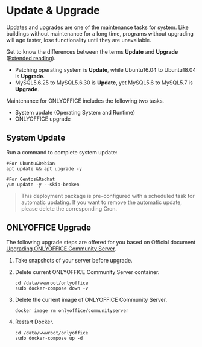 # Update & Upgrade

Updates and upgrades are one of the maintenance tasks for system. Like buildings without maintenance for a long time, programs without upgrading will age faster, lose functionality until they are unavailable.

Get to know the differences between the terms **Update** and **Upgrade** ([Extended reading](https://support.websoft9.com/docs/faq/tech-upgrade.html#update-vs-upgrade)).
- Patching operating system is **Update**, while Ubuntu16.04 to Ubuntu18.04 is **Upgrade**. 
- MySQL5.6.25 to MySQL5.6.30 is **Update**, yet MySQL5.6 to MySQL5.7 is **Upgrade**.

Maintenance for ONLYOFFICE includes the following two tasks.

- System update (Operating System and Runtime) 
- ONLYOFFICE upgrade 

## System Update 

Run a command to complete system update:

``` shell
#For Ubuntu&Debian
apt update && apt upgrade -y

#For Centos&Redhat
yum update -y --skip-broken
```
> This deployment package is pre-configured with a scheduled task for automatic updating. If you want to remove the automatic update, please delete the corresponding Cron.

## ONLYOFFICE Upgrade

The following upgrade steps are offered for you based on  Official document [Upgrading ONLYOFFICE Community Server](https://github.com/ONLYOFFICE/Docker-CommunityServer#upgrading-onlyoffice-community-server).

1. Take snapshots of your server before upgrade.

2. Delete current ONLYOFFICE Community Server container.
   ```
   cd /data/wwwroot/onlyoffice
   sudo docker-compose down -v
   ```

3. Delete the current image of ONLYOFFICE Community Server.
   ```
   docker image rm onlyoffice/communityserver
   ```

4. Restart Docker.
   ```
   cd /data/wwwroot/onlyoffice
   sudo docker-compose up -d
   ```
